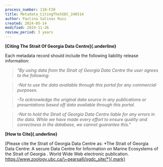 ```yaml
---
process_number: 110-F20
title: Metadata_CitingTheSGDC_240514
author: Paulina Salinas Ruiz
created: 2024-05-14
modified: 2024-11-26
review_period: 3 years
---
```


**[Citing The Strait Of Georgia Data Centre]{.underline}**



Each metadata record should include the following liability release information:



> *"By using data from the Strait of Georgia Data Centre the user agrees to the following:*

>

> *-Not to use the data available through this portal for any commercial purposes.*

>

> *-To acknowledge the original data source in any publications or presentations based off data available through this portal.*

>

> *-Not to hold the Strait of Georgia Data Centre liable for any errors in the data. While we have made every effort to ensure quality and correctness in the database, we cannot guarantee this."*



**[How to Cite]{.underline}**



[Please cite the Strait of Georgia Data Centre as: *The Strait of Georgia Data Centre: A secure Data Centre for Information on Marine Ecosystems of the Strait of Georgia . World Wide Web electronic publication. https://www.zoology.ubc.ca/\~pearsalli/sgdc_site/*]{.mark}
